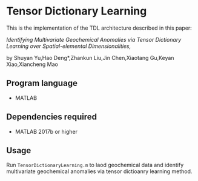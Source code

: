 # Tensor Dictionary Learning

This is the implementation of the TDL architecture described in this paper: 

_Identifying Multivariate Geochemical Anomalies via Tensor Dictionary Learning over Spatial-elemental Dimensionalities,_

by Shuyan Yu,Hao Deng*,Zhankun Liu,Jin Chen,Xiaotang Gu,Keyan Xiao,Xiancheng Mao 

## Program language 
- MATLAB 

## Dependencies required
- MATLAB 2017b or higher

## Usage
Run `TensorDictionaryLearning.m` to laod geochemical data and identify multivariate geochemical anomalies via tensor dictioanry learning method.